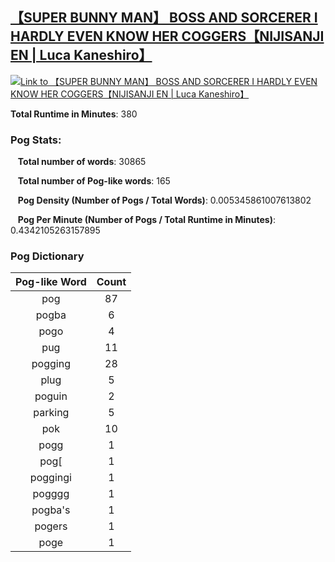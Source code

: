 ## [【SUPER BUNNY MAN】 BOSS AND SORCERER I HARDLY EVEN KNOW HER COGGERS【NIJISANJI EN | Luca Kaneshiro】](https://www.youtube.com/watch?v=A_1v8r_fSCQ)
[![Link to 【SUPER BUNNY MAN】 BOSS AND SORCERER I HARDLY EVEN KNOW HER COGGERS【NIJISANJI EN | Luca Kaneshiro】](https://img.youtube.com/vi/A_1v8r_fSCQ/0.jpg)](https://www.youtube.com/watch?v=A_1v8r_fSCQ)

**Total Runtime in Minutes**: 380

### **Pog Stats:**

&nbsp;&nbsp;&nbsp;**Total number of words**: 30865

&nbsp;&nbsp;&nbsp;**Total number of Pog-like words**: 165

&nbsp;&nbsp;&nbsp;**Pog Density (Number of Pogs / Total Words)**: 0.005345861007613802

&nbsp;&nbsp;&nbsp;**Pog Per Minute (Number of Pogs / Total Runtime in Minutes)**: 0.4342105263157895

### **Pog Dictionary**
**Pog-like Word** | **Count**|
:---: | :---:
pog | 87
pogba | 6
pogo | 4
pug | 11
pogging | 28
plug | 5
poguin | 2
parking | 5
pok | 10
pogg | 1
pog[ | 1
poggingi | 1
pogggg | 1
pogba's | 1
pogers | 1
poge | 1


